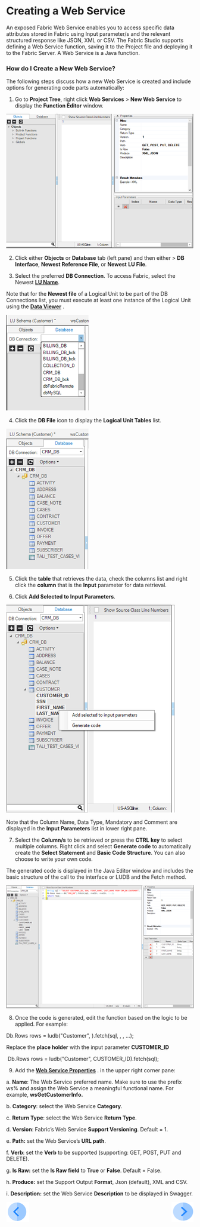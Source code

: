 # Creating a Web Service

An exposed Fabric Web Service enables you to access specific data attributes stored in Fabric using Input parameter/s and the relevant structured response like JSON, XML or CSV. The Fabric Studio supports defining a Web Service function, saving it to the Project file and deploying it to the Fabric Server. A Web Service is a Java function.

### How do I Create a New Web Service?

The following steps discuss how a new Web Service is created and include options for generating code parts automatically:

1. Go to **Project Tree**, right click **Web Services** > **New Web Service** to display the **Function Editor** window.

<img src="/articles/15_web_services/images/Web-Service-KI-3-1.png" alt="drawing"/>     

2. Click either **Objects** or **Database** tab (left pane) and then either > **DB Interface**, **Newest Reference File**, or **Newest** **LU File**.

3. Select the preferred **DB Connection**. To access Fabric, select the Newest  [**LU Name**](/articles/03_logical_units/01_LU_overview.md).

Note that for the **Newest file** of a Logical Unit to be part of the DB Connections list, you must execute at least one instance of the Logical Unit using the [**Data Viewer**](/articles/13_LUDB_viewer_and_studio_debug_capabilities/01_data_viewer.md) .

<img src="/articles/15_web_services/images/Web-Service-KI-3-2.png"/>  

4. Click the **DB File** icon to display the **Logical Unit Tables** list.

 <img src="/articles/15_web_services/images/Web-Service-KI-3-3.png" alt="drawing"/>  

5. Click the **table** that retrieves the data, check the columns list and right click the **column** that is the **Input** parameter for data retrieval. 

6. Click **Add Selected to Input Parameters**.

 <img src="/articles/15_web_services/images/Web-Service-KI-3-4.png" alt="drawing"/>  

Note that the Column Name, Data Type, Mandatory and Comment are displayed in the **Input Parameters** list in lower right pane.

7. Select the **Column/s** to be retrieved or press the **CTRL** **key** to select multiple columns. Right click and select **Generate code** to automatically create the **Select Statement** and **Basic Code Structure**. You can also choose to write your own code.  

The generated code is displayed in the Java Editor window and includes the basic structure of the call to the interface or LUDB and the Fetch method.

 <img src="/articles/15_web_services/images/Web-Service-KI-3-5.png" alt="drawing"/>  

8. Once the code is generated, edit the function based on the logic to be applied. For example:

Db.Rows rows = ludb("Customer", <instanceID>).fetch(sql, <val1>, <val2>, ...);

Replace the **<instanceID> place holder** with the input parameter **CUSTOMER_ID**

​    Db.Rows rows = ludb("Customer", CUSTOMER_ID).fetch(sql);

9. Add the [**Web Service Properties**](/articles/15_web_services/02_web_services_properties.md) . in the upper right corner pane:

a.    **Name**: The Web Service preferred name. Make sure to use the prefix ws% and assign the Web Service a meaningful functional name. For example, **wsGetCustomerInfo.**

b.   **Category**: select the Web Service **Category**.

c.    **Return Type**: select the Web Service **Return Type**.

d.   **Version**: Fabric’s Web Service **Support Versioning**. Default = 1.

e.    **Path:** set the Web Service’s **URL path**.

f.    **Verb**: set the **Verb** to be supported (supporting: GET, POST, PUT and DELETE).

g.    **Is Raw:** set the **Is Raw field** to **True** or **False**. Default = False. 

h.   **Produce:** set the Support Output **Format**, Json (default), XML and CSV.

i.     **Description:** set the Web Service **Description** to be displayed in Swagger.

[![Previous](/articles/images/Previous.png)](/articles/15_web_services/02_web_services_properties.md)[<img align="right" width="60" height="54" src="/articles/images/Next.png">](/articles/15_web_services/04_web_services_function_basic_structure.md)


